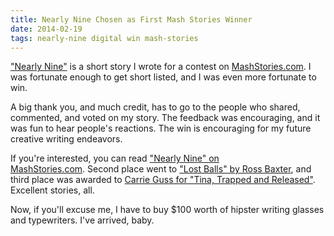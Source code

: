 ```yaml
---
title: Nearly Nine Chosen as First Mash Stories Winner
date: 2014-02-19
tags: nearly-nine digital win mash-stories
---
```

<a href="http://mashstories.com/nearly-nine/">"Nearly Nine"</a> is a short story I wrote for a contest on <a href="http://www.mashstories.com">MashStories.com</a>. I was fortunate enough to get short listed, and I was even more fortunate to win.

<!--more-->

A big thank you, and much credit, has to go to the people who shared, commented, and voted on my story. The feedback was encouraging, and it was fun to hear people's reactions. The win is encouraging for my future creative writing endeavors.

If you're interested, you can read <a href="http://mashstories.com/previouslypublished/nearly-nine/" target="_blank">"Nearly Nine" on MashStories.com</a>. Second place went to <a href="http://mashstories.com/lost-balls/" target="_blank">"Lost Balls" by Ross Baxter</a>, and third place was awarded to <a href="http://mashstories.com/tina-trapped-released/" target="_blank">Carrie Guss for "Tina, Trapped and Released"</a>. Excellent stories, all.

Now, if you'll excuse me, I have to buy $100 worth of hipster writing glasses and typewriters. I've arrived, baby.
